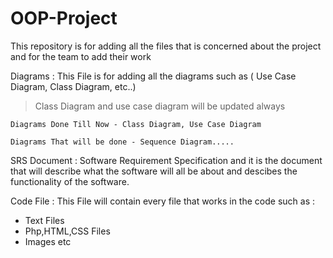# OOP-Project
This repository is for adding all the files that is concerned about the project and for the team to add their work 


Diagrams :
    This File is for adding all the diagrams such as ( Use Case Diagram, Class Diagram, etc..)
>Class Diagram and use case diagram will be updated always
    
    Diagrams Done Till Now - Class Diagram, Use Case Diagram
    
    Diagrams That will be done - Sequence Diagram.....
    
    
SRS Document :
    Software Requirement Specification and it is the document that will describe what the software will all be about and descibes the functionality of the software.
    
Code File :
    This File will contain every file that works in the code such as :
 - Text Files
 - Php,HTML,CSS Files
 - Images etc
